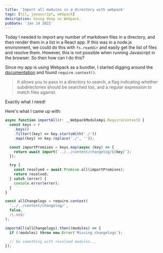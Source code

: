 ```yaml
---
title: 'Import all modules in a directory with webpack'
tags: [til, javascript, webpack]
description: Going deep on Webpack.
pubDate: 'Jan 14 2022'
---
```


Today I needed to import any number of markdown files in a directory, and then render them in a list in a React app. If this was in a node.js environment, we could do this with `fs.readdir` and easily get the list of files and resolve them. However, this is not possible when running Javascript in the browser. So then how can I do this?

Since my app is using Webpack as a bundler, I started digging around the [documentation](https://webpack.js.org/guides/dependency-management/#requirecontext) and found `require.context()`.

> It allows you to pass in a directory to search, a flag indicating whether subdirectories should be searched too, and a regular expression to match files against.

Exactly what I need!

Here's what I came up with:

```typescript
async function importAll(r: __WebpackModuleApi.RequireContext) {
  const keys = r
    .keys()
    .filter((key) => key.startsWith('./'))
    .map((key) => key.replace('./', ''));

  const importPromises = keys.map(async (key) => {
    return await import(`../../content/changelog/${key}`);
  });

  try {
    const resolved = await Promise.all(importPromises);
    return resolved;
  } catch (error) {
    console.error(error);
  }
}

const allChangelogs = require.context(
  '../../content/changelog/',
  false,
  /\.md$/
);

importAll(allChangelogs).then((modules) => {
  if (!modules) throw new Error('Missing changelogs');

  // Do something with resolved modules...
});
```
